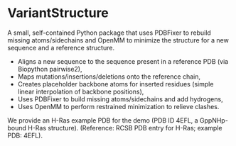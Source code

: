 # VariantStructure
A small, self-contained Python package that uses PDBFixer to rebuild missing atoms/sidechains and OpenMM to minimize the structure for a new sequence and a reference structure.

 - Aligns a new sequence to the sequence present in a reference PDB (via Biopython pairwise2),
 - Maps mutations/insertions/deletions onto the reference chain,
 - Creates placeholder backbone atoms for inserted residues (simple linear interpolation of backbone positions),
 - Uses PDBFixer to build missing atoms/sidechains and add hydrogens,
 - Uses OpenMM to perform restrained minimization to relieve clashes.

We provide an H-Ras example PDB for the demo (PDB ID 4EFL, a GppNHp-bound H-Ras structure). (Reference: RCSB PDB entry for H-Ras; example PDB: 4EFL). 
